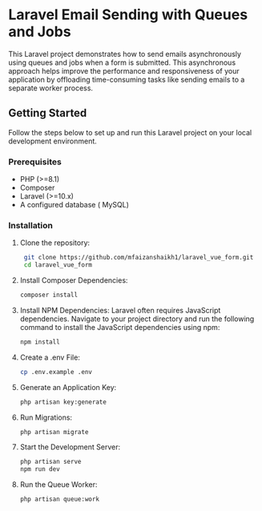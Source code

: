 # Laravel Email Sending with Queues and Jobs

This Laravel project demonstrates how to send emails asynchronously using queues and jobs when a form is submitted. This asynchronous approach helps improve the performance and responsiveness of your application by offloading time-consuming tasks like sending emails to a separate worker process.

## Getting Started

Follow the steps below to set up and run this Laravel project on your local development environment.

### Prerequisites

- PHP (>=8.1)
- Composer
- Laravel (>=10.x)
- A configured database ( MySQL)

### Installation

1. Clone the repository:

   ```bash
    git clone https://github.com/mfaizanshaikh1/laravel_vue_form.git
    cd laravel_vue_form


2. Install Composer Dependencies:

   ```bash
   composer install

   
3. Install NPM Dependencies:
     Laravel often requires JavaScript dependencies. Navigate to your project directory and run the following command to install the JavaScript dependencies using npm:

   ```bash
   npm install

4. Create a .env File:

    ```bash
    cp .env.example .env

5. Generate an Application Key:

    ```bash
    php artisan key:generate

6. Run Migrations:

    ```bash
    php artisan migrate

7. Start the Development Server:

    ```bash
    php artisan serve
    npm run dev

8. Run the Queue Worker:

    ```bash
    php artisan queue:work